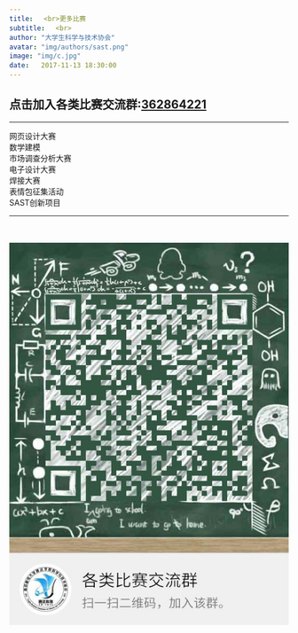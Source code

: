 ```yaml
---
title: 　<br>更多比赛
subtitle: 　<br>
author: "大学生科学与技术协会"
avatar: "img/authors/sast.png"
image: "img/c.jpg"
date:   2017-11-13 18:30:00
---
```


## 点击加入各类比赛交流群:<a href="https://jq.qq.com/?_wv=1027&k=5ty0rf5" styles="color:red">362864221</a>
---
网页设计大赛<br>数学建模<br>市场调查分析大赛<br>电子设计大赛<br>焊接大赛<br>表情包征集活动<br>SAST创新项目  
***
<br><br>
![各类比赛交流群](img/c.jpg)
